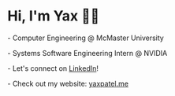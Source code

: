 # Hi, I'm Yax 👋🏽

\- Computer Engineering @ McMaster University

\- Systems Software Engineering Intern @ NVIDIA

\- Let's connect on [LinkedIn](https://www.linkedin.com/in/yaxpatel2004/)! 

\- Check out my website: [yaxpatel.me](https://yaxpatel.me)
